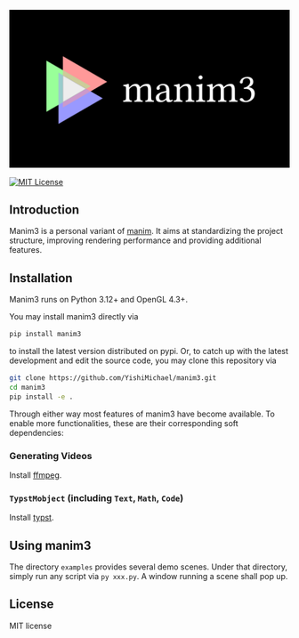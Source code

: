 ![logo](logo.png)

[![MIT License](https://img.shields.io/badge/license-MIT-blue.svg?style=flat)](http://choosealicense.com/licenses/mit/)


## Introduction
Manim3 is a personal variant of [manim](https://github.com/3b1b/manim). It aims at standardizing the project structure, improving rendering performance and providing additional features.


## Installation
Manim3 runs on Python 3.12+ and OpenGL 4.3+.

You may install manim3 directly via
```sh
pip install manim3
```
to install the latest version distributed on pypi. Or, to catch up with the latest development and edit the source code, you may clone this repository via
```sh
git clone https://github.com/YishiMichael/manim3.git
cd manim3
pip install -e .
```
Through either way most features of manim3 have become available. To enable more functionalities, these are their corresponding soft dependencies:

### Generating Videos
Install [ffmpeg](https://ffmpeg.org/).

### `TypstMobject` (including `Text`, `Math`, `Code`)
Install [typst](https://github.com/typst/typst).


## Using manim3

The directory `examples` provides several demo scenes. Under that directory, simply run any script via `py xxx.py`. A window running a scene shall pop up.


## License
MIT license
